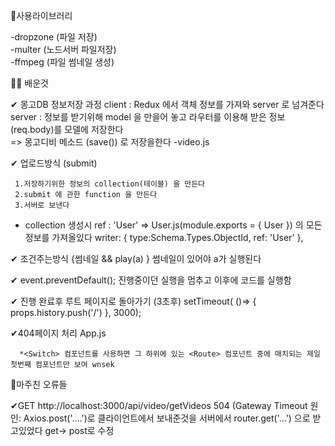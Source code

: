 📕사용라이브러리 

-dropzone (파일 저장)
<br>
-multer (노드서버 파일저장)
<br>
-ffmpeg (파일 썸네일 생성)
<br>


👨‍💻 배운것 

  ✔ 몽고DB 정보저장 과정 
    client : Redux 에서 객체 정보를 가져와 server 로 넘겨준다 
    server : 정보를 받기위해 model 을 만을어 놓고 라우터를 이용해 받은 정보(req.body)를 모델에 저장한다  
            => 몽고디비 메소드 (save()) 로 저장을한다 -video.js

  ✔ 업로드방식 (submit)
     
     1.저장하기위한 정보의 collection(테이블) 을 만든다 
     2.submit 에 관한 function 을 만든다 
     3.서버로 보낸다 

  * collection 생성시  ref : 'User' => User.js(module.exports = { User }) 의 모든 정보를 가져올있다 
       writer: {
        type:Schema.Types.ObjectId,
        ref: 'User'
    },


  ✔ 조건주는방식 
   {썸네일  &&  play(a) }
   썸네일이 있어야 a가 실행된다   
   

  ✔ event.preventDefault();
   진행중이던 실행을 멈추고 이후에 코드를 실행함  

  ✔ 진행 완료후 루트 페이지로 돌아가기 (3초후)
   setTimeout( ()=> {
                props.history.push('/')
              }, 3000);


  ✔404페이지 처리 
    App.js 
      <Switch>
        <Route exact path="/" component={Home} />
        <Route path="/about" component={About} />
        <Route component={NotFound} />
      </Switch>

      *<Switch> 컴포넌트를 사용하면 그 하위에 있는 <Route> 컴포넌트 중에 매치되는 제일 첫번째 컴포넌트만 보여 wnsek


  
🚫마주친 오류들 

 ✔GET http://localhost:3000/api/video/getVideos 504 (Gateway Timeout
 원인: Axios.post('....')로 클라이언트에서 보내준것을 
      서버에서  router.get('...') 으로 받고있었다 
       get-> post로 수정 